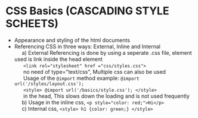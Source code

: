 # CSS Basics (CASCADING STYLE SCHEETS)
- Appearance and styling of the html documents
- Referencing CSS in three ways: External, Inline and Internal</br>
&nbsp;&nbsp;&nbsp;&nbsp; a) External Referencing is done by using a seperate .css file, element used is link inside the head element</br> 
&nbsp;&nbsp;&nbsp;&nbsp;&nbsp; `<link rel="stylesheet" href ="css/styles.css">`</br> 
&nbsp;&nbsp;&nbsp;&nbsp;&nbsp; no need of type="text/css", Multiple css can also be used</br>
&nbsp;&nbsp;&nbsp;&nbsp;&nbsp; Usage of the `@import` method example: `@import url('/styles/layout.css');`</br> 
&nbsp;&nbsp;&nbsp;&nbsp;&nbsp; `<style> @import url('/basics/style.css'); </style>`</br>
&nbsp;&nbsp;&nbsp;&nbsp;&nbsp; in the head, This slows down the loading and is not used frequently</br>
&nbsp;&nbsp;&nbsp;&nbsp; b) Usage in the inline css, `<p style="color: red;">Hi</p>`</br>
&nbsp;&nbsp;&nbsp;&nbsp; c) Internal css, `<style> h1 {color: green;} </style>`